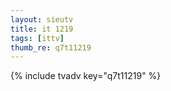 ```yaml
--- 
layout: sieutv
title: it 1219
tags: [ittv]
thumb_re: q7t11219
---
```

{% include tvadv key="q7t11219" %} 
